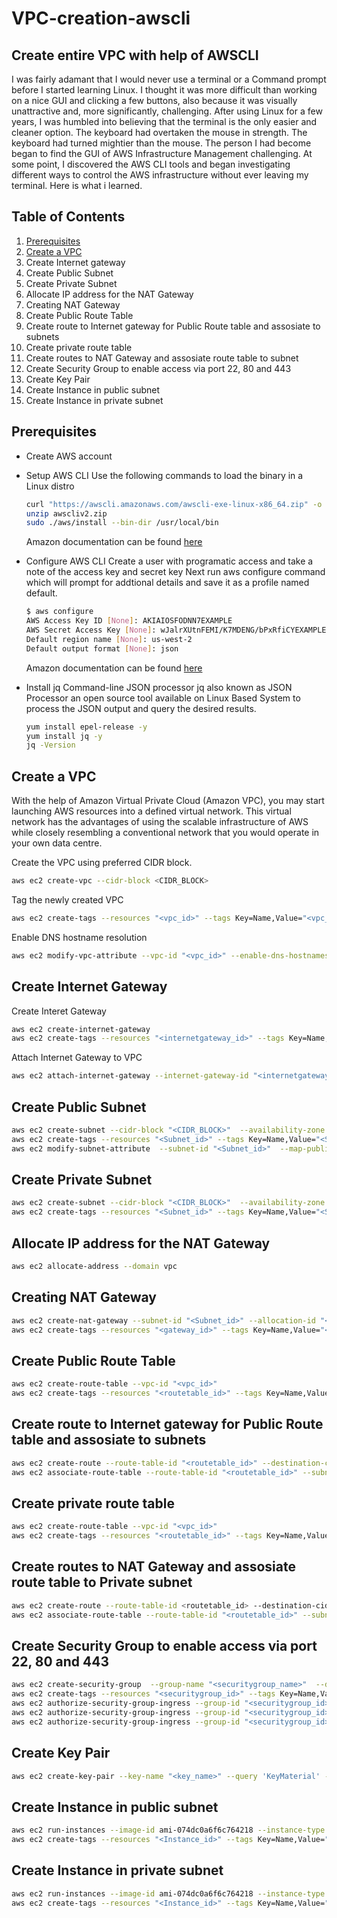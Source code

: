 # VPC-creation-awscli
## Create entire VPC with help of AWSCLI
I was fairly adamant that I would never use a terminal or a Command prompt before I started learning Linux. I thought it was more difficult than working on a nice GUI and clicking a few buttons, also because it was visually unattractive and, more significantly, challenging. After using Linux for a few years, I was humbled into believing that the terminal is the only easier and cleaner option. The keyboard had overtaken the mouse in strength. The keyboard had turned mightier than the mouse. The person I had become began to find the GUI of AWS Infrastructure Management challenging. At some point, I discovered the AWS CLI tools and began investigating different ways to control the AWS infrastructure without ever leaving my terminal. Here is what i learned. 

## Table of Contents
1. [Prerequisites](#Prerequisites)
2. [Create a VPC](#Create-a-VPC)
3. Create Internet gateway
4. Create Public Subnet
5. Create Private Subnet
6. Allocate IP address for the NAT Gateway
7. Creating NAT Gateway
8. Create Public Route Table
9. Create route to Internet gateway for Public Route table and assosiate to subnets
10. Create private route table
11. Create routes to NAT Gateway and assosiate route table to subnet
12. Create Security Group to enable access via port 22, 80 and 443
13. Create Key Pair
14. Create Instance in public subnet
15. Create Instance in private subnet

## Prerequisites
 - Create AWS account 

 - Setup AWS CLI
   Use the following commands to load the binary in a Linux distro
    ```sh
    curl "https://awscli.amazonaws.com/awscli-exe-linux-x86_64.zip" -o "awscliv2.zip"
    unzip awscliv2.zip
    sudo ./aws/install --bin-dir /usr/local/bin
    ```
   Amazon documentation can be found [here](https://docs.aws.amazon.com/cli/latest/userguide/getting-started-install.html)
   
 - Configure AWS CLI
    Create a user with programatic access and take a note of the access key and secret key
    Next run aws configure command which will prompt for addtional details and save it as a profile named default.
     ```sh
     $ aws configure
     AWS Access Key ID [None]: AKIAIOSFODNN7EXAMPLE
     AWS Secret Access Key [None]: wJalrXUtnFEMI/K7MDENG/bPxRfiCYEXAMPLEKEY
     Default region name [None]: us-west-2
     Default output format [None]: json
     ```
    Amazon documentation can be found [here](https://docs.aws.amazon.com/cli/latest/userguide/cli-configure-quickstart.html)
    
 - Install jq Command-line JSON processor
    jq also known as JSON Processor an open source tool available on Linux Based System to process the JSON output and query the desired results.
     ```sh
     yum install epel-release -y
     yum install jq -y
     jq -Version
     ```

## Create a VPC
 With the help of Amazon Virtual Private Cloud (Amazon VPC), you may start launching AWS resources into a defined virtual network. This virtual network has the advantages of using the scalable infrastructure of AWS while closely resembling a conventional network that you would operate in your own data centre. 
 
 Create the VPC using preferred CIDR block.
  ```sh
  aws ec2 create-vpc --cidr-block <CIDR_BLOCK>
  ```
 Tag the newly created VPC
  ```sh
  aws ec2 create-tags --resources "<vpc_id>" --tags Key=Name,Value="<vpc_name>"
  ```
 Enable DNS hostname resolution
  ```sh
  aws ec2 modify-vpc-attribute --vpc-id "<vpc_id>" --enable-dns-hostnames "{\"Value\":true}"
  ```

## Create Internet Gateway
 

 Create Interet Gateway 
 ```sh
 aws ec2 create-internet-gateway
 aws ec2 create-tags --resources "<internetgateway_id>" --tags Key=Name,Value=<internetgateway_name>
 ```
 Attach Internet Gateway to VPC
 ```sh
 aws ec2 attach-internet-gateway --internet-gateway-id "<internetgateway_id>" --vpc-id "<vpc_id>"
 ```

## Create Public Subnet

 ```sh
 aws ec2 create-subnet --cidr-block "<CIDR_BLOCK>"  --availability-zone "<azone>"  --vpc-id "<vpc_id>"
 aws ec2 create-tags --resources "<Subnet_id>" --tags Key=Name,Value="<Subnet_Name>"
 aws ec2 modify-subnet-attribute  --subnet-id "<Subnet_id>"  --map-public-ip-on-launch
 ```
## Create Private Subnet

 ```sh
 aws ec2 create-subnet --cidr-block "<CIDR_BLOCK>"  --availability-zone "<azone>"  --vpc-id "<vpc_id>"
 aws ec2 create-tags --resources "<Subnet_id>" --tags Key=Name,Value="<Subnet_Name>"
 ```

## Allocate IP address for the NAT Gateway

 ```sh 
 aws ec2 allocate-address --domain vpc
 ```

## Creating NAT Gateway

 ```sh
 aws ec2 create-nat-gateway --subnet-id "<Subnet_id>" --allocation-id "<Allocation_ID>"
 aws ec2 create-tags --resources "<gateway_id>" --tags Key=Name,Value="<Natgw_Name>" 
 ```

## Create Public Route Table

 ```sh
 aws ec2 create-route-table --vpc-id "<vpc_id>"
 aws ec2 create-tags --resources "<routetable_id>" --tags Key=Name,Value="<routetable_name>"
 ```

## Create route to Internet gateway for Public Route table and assosiate to subnets

 ```sh
 aws ec2 create-route --route-table-id "<routetable_id>" --destination-cidr-block 0.0.0.0/0 --gateway-id "<gateway_id>"
 aws ec2 associate-route-table --route-table-id "<routetable_id>" --subnet-id "<Subnet_id>"
 ```

## Create private route table

 ```sh
 aws ec2 create-route-table --vpc-id "<vpc_id>" 
 aws ec2 create-tags --resources "<routetable_id>" --tags Key=Name,Value="<routetable_name>"
 ```

## Create routes to NAT Gateway and assosiate route table to Private subnet
 ```sh
 aws ec2 create-route --route-table-id <routetable_id> --destination-cidr-block 0.0.0.0/0 --gateway-id "<gateway_id>" 
 aws ec2 associate-route-table --route-table-id "<routetable_id>" --subnet-id "<Subnet_id>" 
 ```

## Create Security Group to enable access via port 22, 80 and 443

 ```sh
 aws ec2 create-security-group  --group-name "<securitygroup_name>"  --description "<description>"  --vpc-id "$vpc_id"
 aws ec2 create-tags --resources "<securitygroup_id>" --tags Key=Name,Value="<securitygroup_name>"
 aws ec2 authorize-security-group-ingress --group-id "<securitygroup_id>"  --protocol tcp --port 22  --cidr 
 aws ec2 authorize-security-group-ingress --group-id "<securitygroup_id>"  --protocol tcp --port 80  --cidr 
 aws ec2 authorize-security-group-ingress --group-id "<securitygroup_id>"  --protocol tcp --port 443  --cidr 
 ```

## Create Key Pair
 ```sh
 aws ec2 create-key-pair --key-name "<key_name>" --query 'KeyMaterial' --output text
 ```

## Create Instance in public subnet
 ```sh
 aws ec2 run-instances --image-id ami-074dc0a6f6c764218 --instance-type t2.micro --count 1 --subnet-id "<Subnet_id>" --security-group-ids "<securitygroup_id>" --associate-public-ip-address --key-name "<key_name>"
 aws ec2 create-tags --resources "<Instance_id>" --tags Key=Name,Value="<Instance_name>" &>/dev/null
 ```

## Create Instance in private subnet
 ```sh
 aws ec2 run-instances --image-id ami-074dc0a6f6c764218 --instance-type t2.micro --count 1 --subnet-id "<Subnet_id>" --security-group-ids "<securitygroup_id>" --key-name "<key_name>"
 aws ec2 create-tags --resources "<Instance_id>" --tags Key=Name,Value="<Instance_name>" &>/dev/null
 ```

